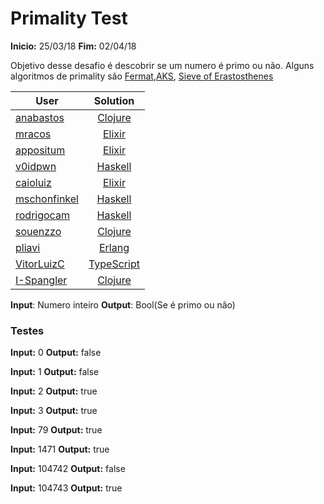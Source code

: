 # Primality Test

**Inicio:** 25/03/18
**Fim:** 02/04/18

Objetivo desse desafio é descobrir se um numero é primo ou não.
Alguns algoritmos de primality são [Fermat](https://en.wikipedia.org/wiki/Fermat_primality_test),[AKS](https://en.wikipedia.org/wiki/AKS_primality_test), [Sieve of Erastosthenes](https://en.wikipedia.org/wiki/Sieve_of_Eratosthenes)

| User        | Solution           |
| ------------- |:-------------:|
| [anabastos](https://github.com/anabastos) | [Clojure](https://github.com/lambda-study-group/desafios/tree/master/2-primality-test/anabastos) |
| [mracos](https://github.com/mracos) | [Elixir](https://github.com/lambda-study-group/desafios/tree/master/2-primality-test/mracos) |
| [appositum](https://github.com/appositum) | [Elixir](https://github.com/lambda-study-group/desafios/tree/master/2-primality-test/appositum) |
| [v0idpwn](https://github.com/v0idpwn) | [Haskell](https://github.com/lambda-study-group/desafios/tree/master/2-primality-test/v0idpwn) |
| [caioluiz](https://github.com/caioluiz) | [Elixir](https://github.com/lambda-study-group/desafios/tree/master/2-primality-test/caioluiz) |
| [mschonfinkel](https://github.com/mschonfinkel) | [Haskell](https://github.com/lambda-study-group/desafios/tree/master/2-primality-test/mschonfinkel) |
| [rodrigocam](https://github.com/mschonfinkel) | [Haskell](https://github.com/lambda-study-group/desafios/tree/master/2-primality-test/rodrigocam) |
| [souenzzo](https://github.com/souenzzo) | [Clojure](https://github.com/lambda-study-group/desafios/tree/master/2-primality-test/souenzzo) |
| [pliavi](https://github.com/pliavi) | [Erlang](https://github.com/lambda-study-group/desafios/tree/master/2-primality-test/pliavi) |
| [VitorLuizC](https://github.com/VitorLuizC) | [TypeScript](https://github.com/lambda-study-group/desafios/tree/master/2-primality-test/VitorLuizC) |
| [I-Spangler](https://github.com/I-Spangler) | [Clojure](https://github.com/lambda-study-group/desafios/tree/master/2-primality-test/ingrid) | 

**Input**: Numero inteiro
**Output**: Bool(Se é primo ou não)

### Testes

**Input:** 0
**Output:** false

**Input:** 1
**Output:** false

**Input:** 2
**Output:** true

**Input:** 3
**Output:** true

**Input:** 79
**Output:** true

**Input:** 1471
**Output:** true

**Input:** 104742
**Output:** false

**Input:** 104743
**Output:** true
